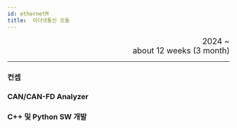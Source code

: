 ```yaml
---
id: ethernetM
title:  이더넷통신 모듈
---
```


<div align="right">
  <font size="4">
    2024 ~ <br/>
		about 12 weeks (3 month)
  </font>
</div>

---

### 컨셉


### CAN/CAN-FD Analyzer

### C++ 및 Python SW 개발

